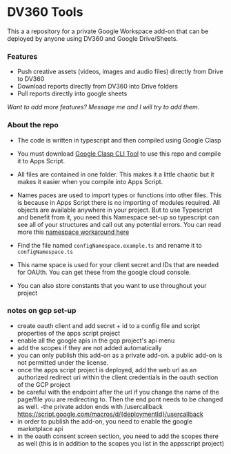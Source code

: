# DV360 Tools

This a a repository for a private Google Workspace add-on that can be deployed by anyone using DV360 and Google Drive/Sheets.

### Features
- Push creative assets (videos, images and audio files) directly from Drive to DV360
- Download reports directly from DV360 into Drive folders
- Pull reports directly into google sheets

*Want to add more features?  Message me and I will try to add them.*

### About the repo

- The code is written in typescript and then compiled using Google Clasp
- You must download [Google Clasp CLI Tool](https://github.com/google/clasp) to use this repo and compile it to Apps Script.

- All files are contained in one folder.  This makes it a little chaotic but it makes it easier when you compile into Apps Script.
- Names paces are used to import types or functions into other files.  This is because in Apps Script there is no importing of modules required.  All objects are available anywhere in your project.  But to use Typescript and benefit from it, you need this Namespace set-up so typescript can see all of your structures and call out any potential errors.  You can read more this [namespace workaround here](https://github.com/google/clasp/blob/master/docs/typescript.md#the-namespace-statement-workaround)
- Find the file named `configNamespace.example.ts` and rename it to `configNamespace.ts`
- This name space is used for your client secret and IDs that are needed for OAUth.  You can get these from the google cloud console.
- You can also store constants that you want to use throughout your project


### notes on gcp set-up

- create oauth client and add secret + id to a config file and script properties of the apps script project
- enable all the google apis in the gcp project's api menu
- add the scopes if they are not added automatically
- you can only publish this add-on as a private add-on.  a public add-on is not permitted under the license.
- once the apps script project is deployed, add the web url as an authorized redirect uri within the client credentials in the oauth section of the GCP project
- be careful with the endpoint after the url if you change the name of the page/file you are redirecting to.  Then the end pont needs to be changed as well.
-the private addon ends with /usercallback
https://script.google.com/macros/d/{deploymentId}/usercallback
- in order to publish the add-on, you need to enable the google marketplace api
- in the oauth consent screen section, you need to add the scopes there as well (this is in addition to the scopes you list in the appsscript project)
